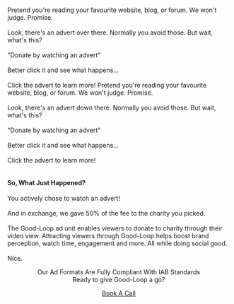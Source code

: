 <!-- Cheap Vertical Space -->
<div class="white-bg" style="height:2em;">
</div>
<!-- End of Cheap Vertical Space -->
<div class="row">
            <div class="col-md-3 offset-md-3">
                <!-- Desktops/Laptops see this text -->
                <span class="gl-font-3 justified font-20px d-none d-sm-block d-md-block">
                    Pretend you're reading your favourite website, blog, or forum. We won't judge. Promise.
                    <br>
                    <br>
                    Look, there's an advert over there. Normally you avoid those. <span class="red-font emphasis">But wait, what's this?</span>
                    <br>
                    <br>
                    "Donate by watching an advert"
                    <br>
                    <br>
                    Better click it and see what happens...
                    <br>
                    <br>
                    <span class="emphasis">Click the advert to learn more!</span>
                </span>
                <!-- End of Desktop/Laptop Text -->
                <!-- Mobile Devices See This text -->
                <span class="gl-font-3 justified font-20px d-none d-block d-sm-none d-md-none">
                    Pretend you're reading your favourite website, blog, or forum. We won't judge. Promise.
                    <br>
                    <br>
                    Look, there's an advert down there. Normally you avoid those. <span class="red-font emphasis">But wait, what's this?</span>
                    <br>
                    <br>
                    "Donate by watching an advert"
                    <br>
                    <br>
                    Better click it and see what happens...
                    <br>
                    <br>
                    <span class="emphasis">Click the advert to learn more!</span>
                </span>
                <!-- End of Mobile Devices text -->
                <div class="row">
                    <div class="col-md-12 fit-width appear-after-click" id="appear-after-click">
                        <!-- Cheap Vertical Space -->
                        <div class="white-bg" style="height:1em;">
                        </div>
                        <!-- End of Cheap Vertical Space -->
                        <h4 class="gl-font-1 red-font">
                            So, What Just Happened?
                        </h4>
                        <span class="gl-font-3 justified font-20px">
                            You actively chose to watch an advert!
                            <br>
                            <br>
                            And in exchange, we gave 50% of the fee to the charity you picked.
                            <br>
                            <br>
                            The Good-Loop ad unit enables viewers to donate to charity through their video view. Attracting viewers through Good-Loop helps boost   brand perception, watch time, engagement and more. All while doing social good.   
                            <br>
                            <br>
                            Nice.
                        </span>
                    </div>
                </div>
            </div>
        </div>
        <!-- Desktop version of the ad.  It is persistent after closing the lightbox -->
        <div class="col-md-3">
            <div class="row">
                <div class="col-md-12 d-none d-sm-block d-md-block">
                    <center>
                        <div class='goodloopad' id="goodloopad" data-format="medium-rectangle" data-mobile-format="medium-rectangle"></div>
                        <script src='//as.good-loop.com/unit.js?gl.variant=brand-funded' async></script>
                    <center>
                </div>
            </div>
            <!-- End of the Desktop Version of the Ad. -->
            <!-- Mobile Version of the Ad.  It disappears after being clicked -->
            <div class="row">
                <div class="col-md-12 d-none d-none d-block d-sm-none d-md-none">
                    <center>
                        <div class='goodloopad' id="goodloopad-mobile" data-format="medium-rectangle" data-mobile-format="medium-rectangle"></div>
                        <script src='//as.good-loop.com/unit.js?gl.variant=brand-funded' async></script>
                    <center>
                </div>
            </div>
            <!-- End of the mobile version of the ad. -->
            <!-- Cheap Vertical Space -->
            <div class="white-bg" style="height:1em;">
            </div>
            <!-- End of Cheap Vertical Space -->
            <div class="row">
                <div class="col-md-12 fit-width">
                    <center>
                        <span class="headliner-text gl-font-1">
                            Our Ad Formats Are Fully Compliant With IAB Standards
                        </span>
                    </center>
                </div>
            </div>
        <div class="row">
            <div class="col-md-12 fit-width">
                <center>
                    <span class="red-font gl-font-2 headliner-text">
                        Ready to give Good-Loop a go?
                    </span>
                </center>
            </div>
        </div>
        <!-- Cheap Vertical Space -->
        <div class="white-bg" style="height:1em;">
        </div>
        <!-- End of Cheap Vertical Space -->
        <div class="row">
            <div class="col-md-12 fit-width">
                <center>
                    <a class="gl-button-link nav-link gl-font-1 constrained-width-button" href="book-a-call.html" target="_blank">Book A Call</a>
                </center>
            </div>
        </div>
        <!-- Cheap Vertical Space For Mobile Devices -->
        <div class="white-bg d-none d-block d-sm-none d-md-none" style="height:8em;">
        </div>
        <!-- End of Cheap Vertical Space For Mobile Devices-->
    </div>